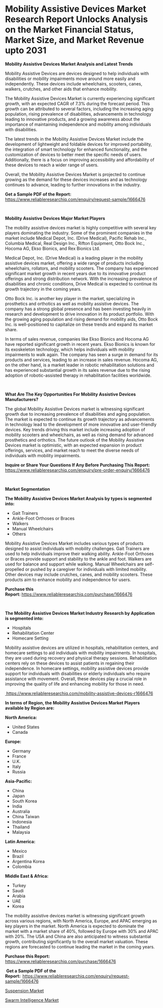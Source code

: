 <p><h1>Mobility Assistive Devices Market Research Report Unlocks Analysis on the Market Financial Status, Market Size, and Market Revenue upto 2031</h1></p><p><strong>Mobility Assistive Devices Market Analysis and Latest Trends</strong></p>
<p><p>Mobility Assistive Devices are devices designed to help individuals with disabilities or mobility impairments move around more easily and independently. These devices include wheelchairs, scooters, canes, walkers, crutches, and other aids that enhance mobility.</p><p>The Mobility Assistive Devices Market is currently experiencing significant growth, with an expected CAGR of 7.3% during the forecast period. This growth can be attributed to several factors, including the increasing aging population, rising prevalence of disabilities, advancements in technology leading to innovative products, and a growing awareness about the importance of maintaining independence and mobility among individuals with disabilities.</p><p>The latest trends in the Mobility Assistive Devices Market include the development of lightweight and foldable devices for improved portability, the integration of smart technology for enhanced functionality, and the customization of devices to better meet the specific needs of users. Additionally, there is a focus on improving accessibility and affordability of these devices to reach a wider range of users.</p><p>Overall, the Mobility Assistive Devices Market is projected to continue growing as the demand for these devices increases and as technology continues to advance, leading to further innovations in the industry.</p></p>
<p><strong>Get a Sample PDF of the Report:&nbsp;</strong> <a href="https://www.reliableresearchiq.com/enquiry/request-sample/1666476">https://www.reliableresearchiq.com/enquiry/request-sample/1666476</a></p>
<p>&nbsp;</p>
<p><strong>Mobility Assistive Devices Major Market Players</strong></p>
<p><p>The mobility assistive devices market is highly competitive with several key players dominating the industry. Some of the prominent companies in the market include Medical Depot, Inc. (Drive Medical), Pacific Rehab Inc., Columbia Medical, Real Design Inc., Rifton Equipment, Otto Bock Inc., Hocoma AG, Ekso Bionics, and Rex Bionics Ltd.</p><p>Medical Depot, Inc. (Drive Medical) is a leading player in the mobility assistive devices market, offering a wide range of products including wheelchairs, rollators, and mobility scooters. The company has experienced significant market growth in recent years due to its innovative product offerings and strong distribution network. With the increasing prevalence of disabilities and chronic conditions, Drive Medical is expected to continue its growth trajectory in the coming years.</p><p>Otto Bock Inc. is another key player in the market, specializing in prosthetics and orthotics as well as mobility assistive devices. The company has a strong global presence and has been investing heavily in research and development to drive innovation in its product portfolio. With the growing aging population and rising demand for mobility aids, Otto Bock Inc. is well-positioned to capitalize on these trends and expand its market share.</p><p>In terms of sales revenue, companies like Ekso Bionics and Hocoma AG have reported significant growth in recent years. Ekso Bionics is known for its exoskeleton technology, which helps individuals with mobility impairments to walk again. The company has seen a surge in demand for its products and services, leading to an increase in sales revenue. Hocoma AG, on the other hand, is a market leader in robotic rehabilitation solutions and has experienced substantial growth in its sales revenue due to the rising adoption of robotic-assisted therapy in rehabilitation facilities worldwide.</p></p>
<p>&nbsp;</p>
<p><strong>What Are The Key Opportunities For Mobility Assistive Devices Manufacturers?</strong></p>
<p><p>The global Mobility Assistive Devices market is witnessing significant growth due to increasing prevalence of disabilities and aging population. The market is expected to continue its growth trajectory as advancements in technology lead to the development of more innovative and user-friendly devices. Key trends driving this market include increasing adoption of mobility scooters and wheelchairs, as well as rising demand for advanced prosthetics and orthotics. The future outlook of the Mobility Assistive Devices market is optimistic, with an expected expansion in product offerings, services, and market reach to meet the diverse needs of individuals with mobility impairments.</p></p>
<p><strong>Inquire or Share Your Questions If Any Before Purchasing This Report:</strong> <a href="https://www.reliableresearchiq.com/enquiry/pre-order-enquiry/1666476">https://www.reliableresearchiq.com/enquiry/pre-order-enquiry/1666476</a></p>
<p>&nbsp;</p>
<p><strong>Market Segmentation</strong></p>
<p><strong>The Mobility Assistive Devices Market Analysis by types is segmented into:</strong></p>
<p><ul><li>Gait Trainers</li><li>Ankle-Foot Orthoses or Braces</li><li>Walkers</li><li>Manual Wheelchairs</li><li>Others</li></ul></p>
<p><p>Mobility Assistive Devices Market includes various types of products designed to assist individuals with mobility challenges. Gait Trainers are used to help individuals improve their walking ability. Ankle-Foot Orthoses or Braces provide support and stability to the ankle and foot. Walkers are used for balance and support while walking. Manual Wheelchairs are self-propelled or pushed by a caregiver for individuals with limited mobility. Other devices may include crutches, canes, and mobility scooters. These products aim to enhance mobility and independence for users.</p></p>
<p><strong>Purchase this Report:&nbsp;</strong><a href="https://www.reliableresearchiq.com/purchase/1666476">https://www.reliableresearchiq.com/purchase/1666476</a></p>
<p>&nbsp;</p>
<p><strong>The Mobility Assistive Devices Market Industry Research by Application is segmented into:</strong></p>
<p><ul><li>Hospitals</li><li>Rehabilitation Center</li><li>Homecare Setting</li></ul></p>
<p><p>Mobility assistive devices are utilized in hospitals, rehabilitation centers, and homecare settings to aid individuals with mobility impairments. In hospitals, they are used during recovery and physical therapy sessions. Rehabilitation centers rely on these devices to assist patients in regaining their independence. In homecare settings, mobility assistive devices provide support for individuals with disabilities or elderly individuals who require assistance with movement. Overall, these devices play a crucial role in improving the quality of life and enhancing mobility for those in need.</p></p>
<p><a href="https://www.reliableresearchiq.com/mobility-assistive-devices-r1666476">&nbsp;https://www.reliableresearchiq.com/mobility-assistive-devices-r1666476</a></p>
<p><strong>In terms of Region, the Mobility Assistive Devices Market Players available by Region are:</strong></p>
<p>
    <p> <strong> North America: </strong>
        <ul>
            <li>United States</li>
            <li>Canada</li>
        </ul>
        </p> 
    <p> <strong> Europe: </strong>
        <ul>
            <li>Germany</li>
            <li>France</li>
            <li>U.K.</li>
            <li>Italy</li>
            <li>Russia</li>
        </ul>
        </p> 
    <p> <strong> Asia-Pacific: </strong>
        <ul>
            <li>China</li>
            <li>Japan</li>
            <li>South Korea</li>
            <li>India</li>
            <li>Australia</li>
            <li>China Taiwan</li>
            <li>Indonesia</li>
            <li>Thailand</li>
            <li>Malaysia</li>
        </ul>
        </p> 
    <p> <strong> Latin America: </strong>
        <ul>
            <li>Mexico</li>
            <li>Brazil</li>
            <li>Argentina Korea</li>
            <li>Colombia</li>
        </ul>
        </p> 
    <p> <strong> Middle East & Africa: </strong>
        <ul>
            <li>Turkey</li>
            <li>Saudi</li>
            <li>Arabia</li>
            <li>UAE</li>
            <li>Korea</li>
        </ul>
    </p>
    </p>
<p><p>The mobility assistive devices market is witnessing significant growth across various regions, with North America, Europe, and APAC emerging as key players in the market. North America is expected to dominate the market with a market share of 40%, followed by Europe with 30% and APAC with 20%. The USA and China are also anticipated to witness substantial growth, contributing significantly to the overall market valuation. These regions are forecasted to continue leading the market in the coming years.</p></p>
<p><strong>Purchase this Report: </strong><a href="https://www.reliableresearchiq.com/purchase/1666476">https://www.reliableresearchiq.com/purchase/1666476</a></p>
<p>&nbsp;<strong>Get a Sample PDF of the Report:&nbsp;&nbsp;</strong><a href="https://www.reliableresearchiq.com/enquiry/request-sample/1666476">https://www.reliableresearchiq.com/enquiry/request-sample/1666476</a></p>
<p><strong></strong></p>
<p><p><a href="https://github.com/trameciabutler45/Market-Research-Report-List-1/blob/main/suspension-market.md">Suspension Market</a></p><p><a href="https://github.com/sydneyHley85/Market-Research-Report-List-1/blob/main/swarm-intelligence-market.md">Swarm Intelligence Market</a></p></p>
